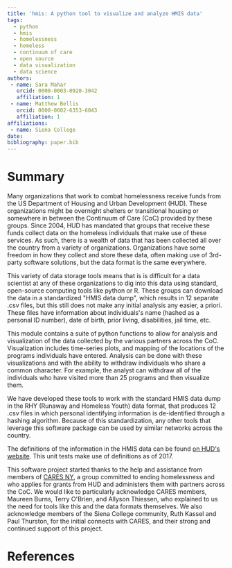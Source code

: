 ```yaml
---
title: 'hmis: A python tool to visualize and analyze HMIS data'
tags:
  - python
  - hmis
  - homelessness
  - homeless
  - continuum of care
  - open source
  - data visualization
  - data science
authors:
 - name: Sara Mahar
   orcid: 0000-0003-0920-3042
   affiliation: 1
 - name: Matthew Bellis
   orcid: 0000-0002-6353-6043
   affiliation: 1
affiliations:
 - name: Siena College 
date: 
bibliography: paper.bib
---
```



# Summary

Many organizations that work to combat homelessness receive funds from the US Department of Housing and Urban Development (HUD). 
These organizations might be overnight shelters or transitional housing or somewhere in between the Continuum of Care (CoC) provided by these groups. 
Since 2004, HUD has mandated that groups that receive these funds collect data on the homeless individuals that make use of these services. 
As such, there is a wealth of data that has been collected all over the country from a variety of organizations. 
Organizations have some freedom in how they collect and store these data, often making use of 3rd-party software solutions, 
but the data format is the same everywhere. 

This variety of data storage tools means that is is difficult for a data scientist at any of these organizations to dig into this data using standard, open-source computing tools like python or R. 
These groups can download the data in a standardized "HMIS data dump", which results in 12 separate .csv files, but this still does not make any initial analysis any easier, a priori. These files have information about individuals's name (hashed as a personal ID number), date of birth, prior living, disabilities, jail time, etc.

This module contains a suite of python functions to allow for analysis and visualization of the data collected by the various partners across the CoC. Visualization includes time-series plots, and mapping of the locations of the programs individuals have entered. Analysis can be done with these visualizations and with the ability to withdraw individuals who share a common character. For example, the analyst can withdraw all of the individuals who have visited more than 25 programs and then visualize them. 

We have developed these tools to work with the standard HMIS data dump in the RHY (Runaway and Homeless Youth) data format, that produces 12 .csv files in which personal identifying information is de-identified through a hashing algorithm. 
Because of this standardization, any other tools that leverage this software package can be used by similar networks across the country.

The definitions of the information in the HMIS data can be found [on HUD's website](https://www.hudexchange.info/programs/hmis/). This unit tests make use of definitions as of 2017. 

This software project started thanks to the help and assistance from members of [CARES NY](http://caresny.org/),
a group committed to ending homelessness and who applies for grants from HUD and administers them with
partners across the CoC. We would like to particularly acknowledge CARES members, Maureen Burns, 
Terry O'Brien, and Allyson Thiessen, who explained to us the need for tools like this and the data
formats themselves.
We also acknowledge members of the Siena College community, Ruth Kassel and Paul Thurston, for the initial connects with CARES, and their strong and continued support of this project.

# References
